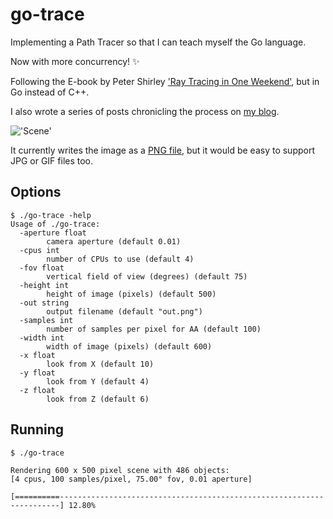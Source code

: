 # go-trace

Implementing a Path Tracer so that I can teach myself the Go language.

Now with more concurrency! :sparkles:

Following the E-book by Peter Shirley ['Ray Tracing in One Weekend'](http://www.amazon.com/Ray-Tracing-Weekend-Peter-Shirley-ebook/dp/B01B5AODD8), but in Go instead of C++.

I also wrote a series of posts chronicling the process on [my blog](http://www.markphelps.me/2016/03/15/writing-a-ray-tracer-in-go.html).

!['Scene'](https://s3.amazonaws.com/markphelps.me/2016/out.png)

It currently writes the image as a [PNG file](https://en.wikipedia.org/wiki/Portable_Network_Graphics), but it would be easy to support JPG or GIF files too.

## Options

```
$ ./go-trace -help
Usage of ./go-trace:
  -aperture float
        camera aperture (default 0.01)
  -cpus int
        number of CPUs to use (default 4)
  -fov float
        vertical field of view (degrees) (default 75)
  -height int
        height of image (pixels) (default 500)
  -out string
        output filename (default "out.png")
  -samples int
        number of samples per pixel for AA (default 100)
  -width int
        width of image (pixels) (default 600)
  -x float
        look from X (default 10)
  -y float
        look from Y (default 4)
  -z float
        look from Z (default 6)
```

## Running

```
$ ./go-trace

Rendering 600 x 500 pixel scene with 486 objects:
[4 cpus, 100 samples/pixel, 75.00° fov, 0.01 aperture]

[==========----------------------------------------------------------------------] 12.80%
```
